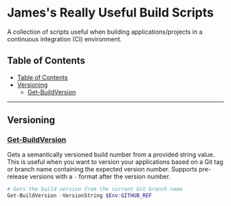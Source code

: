 # James's Really Useful Build Scripts

A collection of scripts useful when building applications/projects in a continuous integration (CI) environment.

## Table of Contents

- [Table of Contents](#table-of-contents)
- [Versioning](#versioning)
  - [Get-BuildVersion](#get-buildversion)

---

## Versioning

### [Get-BuildVersion](./Get-BuildVersion.psm1)

Gets a semantically versioned build number from a provided string value. This is useful when you want to version your applications based on a Git tag or branch name containing the expected version number. Supports pre-release versions with a `-` format after the version number.

```powershell
# Gets the build version from the current Git branch name
Get-BuildVersion -VersionString $Env:GITHUB_REF
```

